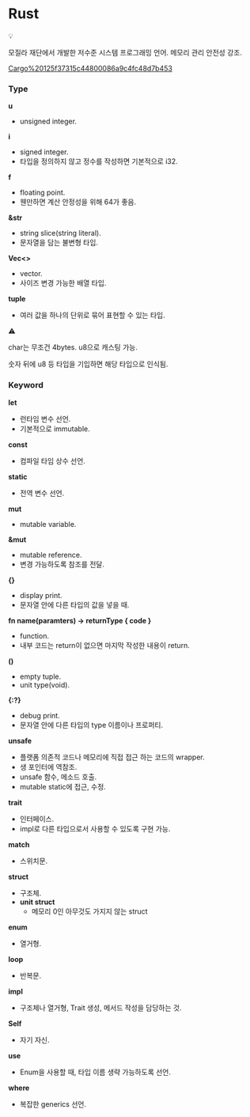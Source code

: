 # Rust

<aside>
💡

모질라 재단에서 개발한 저수준 시스템 프로그래밍 언어.
메모리 관리 안전성 강조.

</aside>

[Cargo%20125f37315c44800086a9c4fc48d7b453](Cargo%20125f37315c44800086a9c4fc48d7b453)

### Type

**u**

- unsigned integer.

**i**

- signed integer.
- 타입을 정의하지 않고 정수를 작성하면 기본적으로 i32.

**f**

- floating point.
- 웬만하면 계산 안정성을 위해 64가 좋음.

**&str**

- string slice(string literal).
- 문자열을 담는 불변형 타입.

**Vec<>**

- vector.
- 사이즈 변경 가능한 배열 타입.

**tuple**

- 여러 값을 하나의 단위로 묶어 표현할 수  있는 타입.

<aside>
⚠️

char는 무조건 4bytes.
u8으로 캐스팅 가능.

숫자 뒤에 u8 등 타입을 기입하면 해당 타입으로 인식됨.

</aside>

### Keyword

**let**

- 런타임 변수 선언.
- 기본적으로 immutable.

**const**

- 컴파일 타임 상수 선언.

**static**

- 전역 변수 선언.

**mut**

- mutable variable.

**&mut**

- mutable reference.
- 변경 가능하도록 참조를 전달.

**{}**

- display print.
- 문자열 안에 다른 타입의 값을 넣을 때.

**fn name(paramters) → returnType { code }**

- function.
- 내부 코드는 return이 없으면 마지막 작성한 내용이 return.

**()**

- empty tuple.
- unit type(void).

**{:?}**

- debug print.
- 문자열 안에 다른 타입의 type 이름이나 프로퍼티.

**unsafe**

- 플랫폼 의존적 코드나 메모리에 직접 접근 하는 코드의 wrapper.
- 생 포인터에 역참조.
- unsafe 함수, 메소드 호출.
- mutable static에 접근, 수정.

**trait**

- 인터페이스.
- impl로 다른 타입으로서 사용할 수 있도록 구현 가능.

**match**

- 스위치문.

**struct**

- 구조체.
- **unit struct**
    - 메모리 0인 아무것도 가지지 않는 struct

**enum**

- 열거형.

**loop**

- 반복문.

**impl**

- 구조체나 열거형, Trait 생성, 메서드 작성을 담당하는 것.

**Self**

- 자기 자신.

**use**

- Enum을 사용할 때, 타입 이름 생략 가능하도록 선언.

**where**

- 복잡한 generics 선언.
